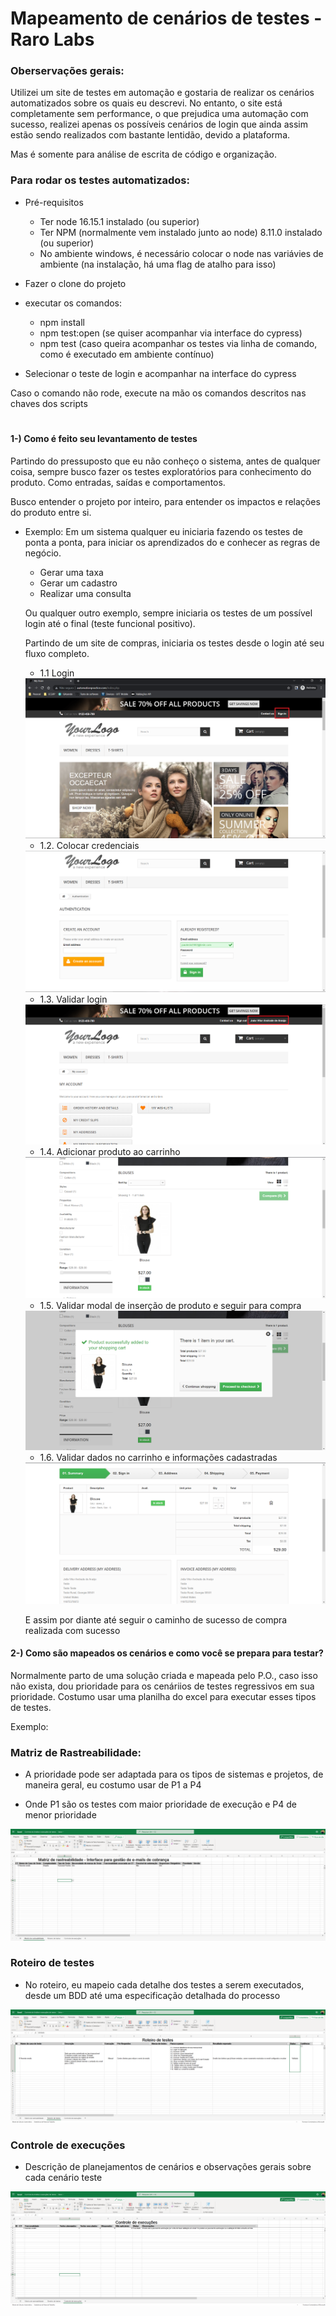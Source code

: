 # Mapeamento de cenários de testes - Raro Labs

### Oberservações gerais:

Utilizei um site de testes em automação e gostaria de realizar os cenários automatizados sobre os quais eu descrevi. No entanto, o site está completamente sem performance, o que prejudica uma automação com sucesso, realizei apenas os possíveis cenários de login que ainda assim estão sendo realizados com bastante lentidão, devido a plataforma.

Mas é somente para análise de escrita de código e organização.


### Para rodar os testes automatizados:
- Pré-requisitos
  - Ter node 16.15.1 instalado (ou superior)
  - Ter NPM (normalmente vem instalado junto ao node) 8.11.0 instalado (ou superior)
  - No ambiente windows, é necessário colocar o node nas variávies de ambiente (na instalação, há uma flag de atalho para isso)

- Fazer o clone do projeto
- executar os comandos:
  - npm install
  - npm test:open (se quiser acompanhar via interface do cypress)
  - npm test (caso queira acompanhar os testes via linha de comando, como é executado em ambiente contínuo)
- Selecionar o teste de login e acompanhar na interface do cypress


Caso o comando não rode, execute na mão os comandos descritos nas chaves dos scripts

#

#### 1-) Como é feito seu levantamento de testes

Partindo do pressuposto que eu não conheço o sistema, antes de qualquer coisa, sempre busco fazer os testes exploratórios para conhecimento do produto. Como entradas, saídas e comportamentos. 

Busco entender o projeto por inteiro, para entender os impactos e relações do produto entre si.


- Exemplo:
    Em um sistema qualquer eu iniciaria fazendo os testes de ponta a ponta, para iniciar os aprendizados do e conhecer as regras de negócio.

    - Gerar uma taxa
    - Gerar um cadastro
    - Realizar uma consulta

    Ou qualquer outro exemplo, sempre iniciaria os testes de um possível login até o final (teste funcional positivo).

    Partindo de um site de compras, iniciaria os testes desde o login até seu fluxo completo.

    - 1.1 Login
    <img src='./imgs/pergunta-1/base-page.png'>
    
    - 1.2. Colocar credenciais
    <img src='./imgs/pergunta-1/credenciais.png'>
    
    - 1.3. Validar login
    <img src='./imgs/pergunta-1/Validar-login.png'>

    - 1.4. Adicionar produto ao carrinho
    <img src='./imgs/pergunta-1/add-produto-carrinho.png'>

    - 1.5. Validar modal de inserção de produto e seguir para compra
    <img src='./imgs/pergunta-1/Validar-modal-sucesso-add-carrinho.png'>

    - 1.6. Validar dados no carrinho e informações cadastradas
    <img src='./imgs/pergunta-1/Validar-produto-carrinho-e-dados-cadastrados.png'>

    E assim por diante até seguir o caminho de sucesso de compra realizada com sucesso




#### 2-) Como são mapeados os cenários e como você se prepara para testar?

Normalmente parto de uma solução criada e mapeada pelo P.O., caso isso não exista, dou prioridade para os cenáriios de testes regressivos em sua prioridade. Costumo usar uma planilha do excel para executar esses tipos de testes.

Exemplo:
### Matriz de Rastreabilidade:
- A prioridade pode ser adaptada para os tipos de sistemas e projetos, de maneira geral, eu costumo usar de P1 a P4

- Onde P1 são os testes com maior prioridade de execução e P4 de menor prioridade
<img src='./imgs/pergunta-2/matriz-rastreabilidade.png'>

### Roteiro de testes
- No roteiro, eu mapeio cada detalhe dos testes a serem executados, desde um BDD até uma especificação detalhada do processo
<img src='./imgs/pergunta-2/roteiro-de-testes.png'>

### Controle de execuções
- Descrição de planejamentos de cenários e observações gerais sobre cada cenário teste
<img src='./imgs/pergunta-2/controle-de-execucoes.png'>